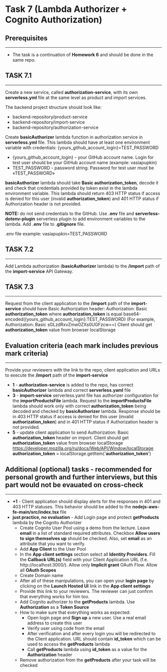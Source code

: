 # Task 7 (Lambda Authorizer + Cognito Authorization)

## Prerequisites
---
- The task is a continuation of **Homework 6** and should be done in the same repo.

## TASK 7.1
---
 
Create a new service, called **authorization-service**, with its own **serverless.yml** file at the same level as product and import services.

The backend project structure should look like:
* backend-repository/product-service
* backend-repository/import-service
* backend-repository/authorization-service
 
Create **basicAuthorizer** lambda function in authorization service in **serverless.yml** file. This lambda should have at least one environment variable with credentials: {yours_github_account_login}=TEST_PASSWORD
* {yours_github_account_login} - your GitHub account name. Login for test user should be your GitHub account name (example: vasiapupkin)
* TEST_PASSWORD - password string. Password for test user must be «TEST_PASSWORD»
 
**basicAuthorizer** lambda should take **Basic authorization_token**, decode it and check that credentials provided by token exist in the lambda environment variable. This lambda should return 403 HTTP status if access is denied for this user (invalid **authorization_token**) and 401 HTTP status if Authorization header is not provided.
 
**NOTE:** do not send credentials to the GitHub. Use **.env** file and **serverless-dotenv-plugin** serverless plugin to add environment variables to the lambda. Add **.env** file to **.gitignore** file.

.env file example:
vasiapupkin=TEST_PASSWORD
 
## TASK 7.2
---
 
Add Lambda authorization (**basicAuthorizer** lambda) to the **/import** path of the **import-service** API Gateway.
 
## TASK 7.3
---
 
Request from the client application to the **/import** path of the **import-service** should have Basic Authorization header: 
Authorization: Basic **authorization_token** 
where **authorization_token** is equal base64-encoded({yours_github_account_login}:TEST_PASSWORD)
(For example, Authorization: Basic sGLzdRxvZmw0ZXs0UGFzcw==)
Client should get **authorization_token** value from browser localStorage
 
## Evaluation criteria (each mark includes previous mark criteria)
---

Provide your reviewers with the link to the repo, client application and URLs to execute the **/import** path of the **import-service**

* **1** - **authorization-service** is added to the repo, has correct **basicAuthorizer** lambda and correct **serverless.yaml** file
* **3** - **import-service** serverless.yaml file has authorizer configuration for the **importProductsFile** lambda. Request to the **importProductsFile** lambda should work only with correct **authorization_token** being decoded and checked by **basicAuthorizer** lambda. Response should be in 403 HTTP status if access is denied for this user (invalid **authorization_token**) and in 401 HTTP status if Authorization header is not provided.
* **5** - update client application to send Authorization: Basic **authorization_token** header on import. Client should get **authorization_token** value from browser localStorage https://developer.mozilla.org/ru/docs/Web/API/Window/localStorage
**authorization_token** = localStorage.getItem('**authorization_token**')
 
## Additional (optional) tasks - recommended for personal growth and further interviews, but this part would not be evauated on cross-check
---
* **+1** - Client application should display alerts for the responses in 401 and 403 HTTP statuses. This behavior should be added to the **nodejs-aws-fe-main/src/index.tsx** file
* **just practice, no evaluation** - Add Login page and protect **getProducts** lambda by the Cognito Authorizer
  * Create Cognito User Pool using a demo from the lecture. Leave **email** in a list of standard required attributes. Checkbox **Allow users to sign themselves up** should be checked. Also, set **email** as an attribute that you want to verify.
  * Add **App Client** to the User Pool
  * In the **App client settings** section select all **Identity Providers**. Fill the **Callback URL(s)** field with your Client Application URL (f.e. http://localhost:3000/). Allow only **Implicit grant** OAuth Flow. Allow all **OAuth Scopes**
  * Create Domain name
  * After all of these manipulations, you can open your **login page** by clicking on the **Launch Hosted UI** link in the **App client settings**
  * Provide this link to your reviewers. The reviewer can just confirm that everything works for him too.
  * Add Cognito authorizer to the **getProducts** lambda. Use **Authorization** as a **Token Source**
  * How to make sure that everything works as expected:
    * Open login page and **Sign up** a new user. Use a real email address to create this user
    * Verify user using code from the email
    * After verification and after every login you will be redirected to the Client application. URL should contain **id_token** which can be used to access the **getProducts** lambda
    * Call **getProducts** lambda using **id_token** as a value for the **Authorization** header
  * Remove authorization from the **getProducts** after your task will be checked



